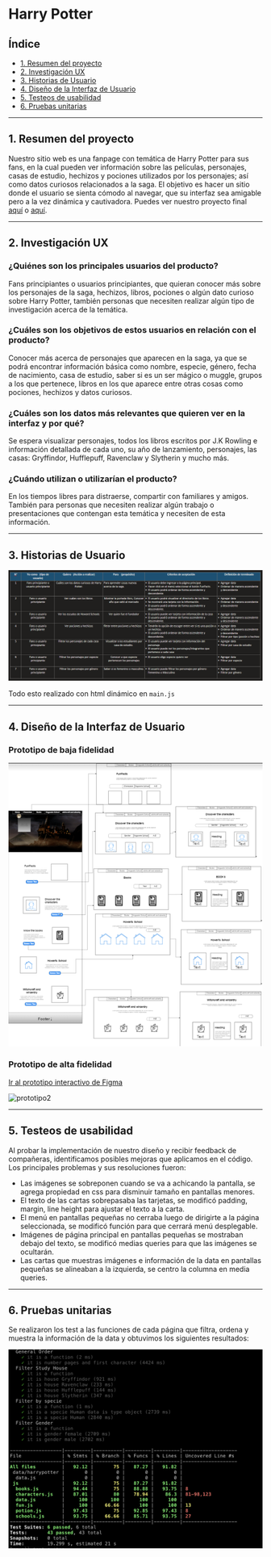 # Harry Potter

## Índice

* [1. Resumen del proyecto](#2-resumen-del-proyecto)
* [2. Investigación UX](#3-investigación-UX)
* [3. Historias de Usuario](#4-historias-de-usuario)
* [4. Diseño de la Interfaz de Usuario](#5-diseño-de-la-interfaz-de-usuario)
* [5. Testeos de usabilidad](#6-testeos-de-usabilidad)
* [6. Pruebas unitarias](#7-pruebas-unitarias)


***

## 1. Resumen del proyecto
Nuestro sitio web es una fanpage con temática de Harry Potter para sus fans, en la cual pueden ver información sobre las películas, personajes, casas de estudio, hechizos y pociones utilizados por los personajes; así como datos curiosos relacionados a la saga. El objetivo es hacer un sitio donde el usuario se sienta cómodo al navegar, que su interfaz sea amigable pero a la vez dinámica y cautivadora. Puedes ver nuestro proyecto final [aquí][github-page-Misdely] o [aquí][github-page-Rossy].
***

## 2. Investigación UX

### __¿Quiénes son los principales usuarios del producto?__

Fans principiantes o usuarios principiantes, que quieran conocer más sobre los personajes de la saga, hechizos, libros, pociones o algún dato curioso sobre Harry Potter, también personas que necesiten realizar algún tipo de investigación acerca de la temática.

### __¿Cuáles son los objetivos de estos usuarios en relación con el producto?__

Conocer más acerca de personajes que aparecen en la saga, ya que se podrá encontrar información básica como nombre, especie, género, fecha de nacimiento, casa de estudio, saber si es un ser mágico o muggle, grupos a los que pertenece, libros en los que aparece entre otras cosas como pociones, hechizos y datos curiosos.

### __¿Cuáles son los datos más relevantes que quieren ver en la interfaz y por qué?__

Se espera visualizar personajes, todos los libros escritos por J.K Rowling e información detallada de cada uno, su año de lanzamiento, personajes, las casas: Gryffindor, Hufflepuff, Ravenclaw y Slytherin y mucho más.

### __¿Cuándo utilizan o utilizarían el producto?__

En los tiempos libres para distraerse, compartir con familiares y amigos.  También para personas que necesiten realizar algún trabajo o presentaciones que contengan esta temática y necesiten de esta información.


***
## 3. Historias de Usuario

![historiaUsuario]

Todo esto realizado con html dinámico en `main.js`
***
## 4. Diseño de la Interfaz de Usuario



### __Prototipo de baja fidelidad__

![prototipo1]


### __Prototipo de alta fidelidad__

 [Ir al prototipo interactivo de Figma][prototype-url]

 ![prototipo2]
***
## 5. Testeos de usabilidad
Al probar la implementación de nuestro diseño y recibir feedback de compañeras, identificamos posibles mejoras que aplicamos en el código. Los principales problemas y sus resoluciones fueron:

* Las imágenes se sobreponen cuando se va a achicando la pantalla, se agrega propiedad en css para disminuir tamaño en pantallas menores.
* El texto de las cartas sobrepasaba las tarjetas, se modificó padding, margin, line height para ajustar el texto a la carta.
* El menú en pantallas pequeñas no cerraba luego de dirigirte a la página seleccionada, se modificó función para que cerrará menú desplegable.
* Imágenes de página principal en pantallas pequeñas se mostraban debajo del texto, se modificó medias queries para que las imágenes se ocultarán.
* Las cartas que muestras imágenes e información de la data en pantallas pequeñas se alineaban a la izquierda, se centro la columna en media queries.

***
## 6. Pruebas unitarias

Se realizaron los test a las funciones de cada página que filtra, ordena y muestra la información de la data y obtuvimos los siguientes resultados:

![testingApp]

<!-- MARKDOWN LINKS & IMAGES -->
[prototipo1]: ./src/img/prototype/lo-fi-prototype.jpg
[prototipo2]: ./src/img/prototype/HarryPotterPage.png
[prototype-url]: https://www.figma.com/proto/r4WNNhy1BF9AtnZGIKXqRo/HarryPotterPage?page-id=0%3A1&node-id=1%3A2&viewport=449%2C618%2C0.12&scaling=scale-down-width&starting-point-node-id=1%3A2
[historiaUsuario]: ./src/img/prototype/historiaDeUsuario.PNG
[testingApp]: ./src/img/test.png
[github-page-Rossy]: https://rossyalex.github.io/data-lovers/
[github-page-Misdely]: https://misdelymorales.github.io/data-lovers/
